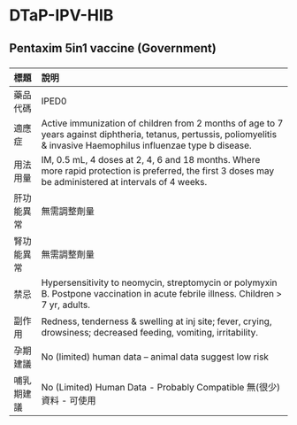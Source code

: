 # DTaP-IPV-HIB

## Pentaxim 5in1 vaccine (Government)

##### 

| 標題       | 說明                                                                                                                                                                    |
|:-----------|:------------------------------------------------------------------------------------------------------------------------------------------------------------------------|
| 藥品代碼   | IPED0                                                                                                                                                                   |
| 適應症     | Active immunization of children from 2 months of age to 7 years against diphtheria, tetanus, pertussis, poliomyelitis & invasive Haemophilus influenzae type b disease. |
| 用法用量   | IM, 0.5 mL, 4 doses at 2, 4, 6 and 18 months. Where more rapid protection is preferred, the first 3 doses may be administered at intervals of 4 weeks.                  |
| 肝功能異常 | 無需調整劑量                                                                                                                                                            |
| 腎功能異常 | 無需調整劑量                                                                                                                                                            |
| 禁忌       | Hypersensitivity to neomycin, streptomycin or polymyxin B. Postpone vaccination in acute febrile illness. Children > 7 yr, adults.                                      |
| 副作用     | Redness, tenderness & swelling at inj site; fever, crying, drowsiness; decreased feeding, vomiting, irritability.                                                       |
| 孕期建議   | No (limited) human data – animal data suggest low risk                                                                                                                  |
| 哺乳期建議 | No (Limited) Human Data - Probably Compatible 無(很少)資料 - 可使用                                                                                                     |

